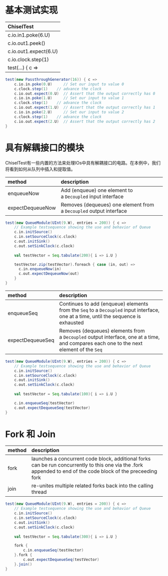 # 基本测试实现

| ChiselTest            |
|:--------------------- |
| c.io.in1.poke(6.U)    |
| c.io.out1.peek()      |
| c.io.out1.expect(6.U) |
| c.io.clock.step(1)    |
| test(...) { c =>      |

```scala
test(new PassthroughGenerator(16)) { c =>
    c.io.in.poke(0.U)     // Set our input to value 0
    c.clock.step(1)    // advance the clock
    c.io.out.expect(0.U)  // Assert that the output correctly has 0
    c.io.in.poke(1.U)     // Set our input to value 1
    c.clock.step(1)    // advance the clock
    c.io.out.expect(1.U)  // Assert that the output correctly has 1
    c.io.in.poke(2.U)     // Set our input to value 2
    c.clock.step(1)    // advance the clock
    c.io.out.expect(2.U)  // Assert that the output correctly has 2
}
```

# 具有解耦接口的模块

ChiselTest有一些内置的方法来处理IOs中具有解耦接口的电路。在本例中，我们将看到如何从队列中插入和提取值。

|method|description|
|:--|:--|
|enqueueNow|Add (enqueue) one element to a `Decoupled` input interface|
|expectDequeueNow|Removes (dequeues) one element from a `Decoupled` output interface|

```scala
test(new QueueModule(UInt(9.W), entries = 200)) { c =>
    // Example testsequence showing the use and behavior of Queue
    c.in.initSource()
    c.in.setSourceClock(c.clock)
    c.out.initSink()
    c.out.setSinkClock(c.clock)
    
    val testVector = Seq.tabulate(200){ i => i.U }

    testVector.zip(testVector).foreach { case (in, out) =>
      c.in.enqueueNow(in)
      c.out.expectDequeueNow(out)
    }
}
```

|method|description|
|:--|:--|
|enqueueSeq|Continues to add (enqueue) elements from the `Seq` to a `Decoupled` input interface, one at a time, until the sequence is exhausted|
|expectDequeueSeq|Removes (dequeues) elements from a `Decoupled` output interface, one at a time, and compares each one to the next element of the `Seq`|

```scala
test(new QueueModule(UInt(9.W), entries = 200)) { c =>
    // Example testsequence showing the use and behavior of Queue
    c.in.initSource()
    c.in.setSourceClock(c.clock)
    c.out.initSink()
    c.out.setSinkClock(c.clock)
    
    val testVector = Seq.tabulate(100){ i => i.U }

    c.in.enqueueSeq(testVector)
    c.out.expectDequeueSeq(testVector)
}
```

# Fork 和 Join

|method|description|
|:--|:--|
|fork|launches a concurrent code block, additional forks can be run concurrently to this one via the .fork appended to end of the code block of the preceeding fork|
|join|re-unites multiple related forks back into the calling thread|

```scala
test(new QueueModule(UInt(9.W), entries = 200)) { c =>
    // Example testsequence showing the use and behavior of Queue
    c.in.initSource()
    c.in.setSourceClock(c.clock)
    c.out.initSink()
    c.out.setSinkClock(c.clock)
    
    val testVector = Seq.tabulate(300){ i => i.U }

    fork {
        c.in.enqueueSeq(testVector)
    }.fork {
        c.out.expectDequeueSeq(testVector)
    }.join()
}
```


